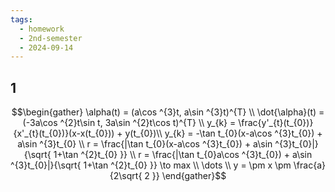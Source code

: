 ```yaml
---
tags:
  - homework
  - 2nd-semester
  - 2024-09-14
---
```

## 1

$$\begin{gather}
\alpha(t) = (a\cos ^{3}t, a\sin ^{3}t)^{T} \\
\dot{\alpha}(t) = (-3a\cos ^{2}t\sin t, 3a\sin ^{2}t\cos t)^{T} \\
y_{k} = \frac{y'_{t}(t_{0})}{x'_{t}(t_{0})}(x-x(t_{0})) + y(t_{0})\\
y_{k} = -\tan t_{0}(x-a\cos ^{3}t_{0}) + a\sin ^{3}t_{0} \\
r = \frac{|\tan t_{0}(x-a\cos ^{3}t_{0}) + a\sin ^{3}t_{0}|}{\sqrt{ 1+\tan ^{2}t_{0} }} \\
r = \frac{|\tan t_{0}a\cos ^{3}t_{0}) + a\sin ^{3}t_{0}|}{\sqrt{ 1+\tan ^{2}t_{0} }} \to max \\
\dots \\
y = \pm x \pm \frac{a}{2\sqrt{ 2 }}
\end{gather}$$